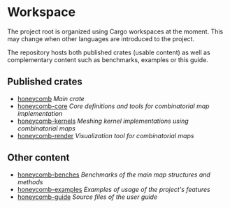 # Workspace

The project root is organized using Cargo workspaces at the moment. This may change when other languages are
introduced to the project.

The repository hosts both published crates (usable content) as well as complementary content such as benchmarks,
examples or this guide.

## Published crates

- [honeycomb](honeycomb.md) *Main crate*
- [honeycomb-core](honeycomb-core.md) *Core definitions and tools for combinatorial map implementation*
- [honeycomb-kernels](honeycomb-kernels.md) *Meshing kernel implementations using combinatorial maps*
- [honeycomb-render](honeycomb-render.md) *Visualization tool for combinatorial maps*

## Other content

- [honeycomb-benches](honeycomb-benches.md) *Benchmarks of the main map structures and methods*
- [honeycomb-examples](honeycomb-examples.md) *Examples of usage of the project's features*
- [honeycomb-guide](honeycomb-guide.md) *Source files of the user guide*